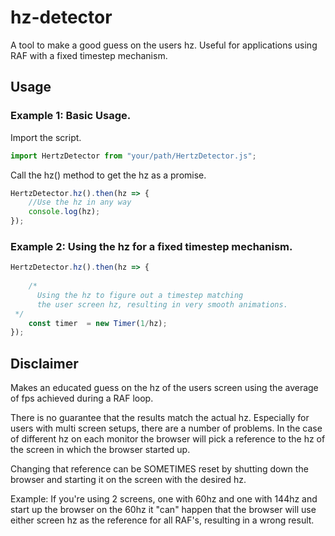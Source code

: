 # hz-detector

A tool to make a good guess on the users hz. Useful for applications using RAF with a fixed timestep mechanism.

## Usage

### Example 1: Basic Usage.

Import the script.

```javascript
import HertzDetector from "your/path/HertzDetector.js";
```

Call the hz() method to get the hz as a promise.

```javascript
HertzDetector.hz().then(hz => {
	//Use the hz in any way 
	console.log(hz);
});
```

### Example 2: Using the hz for a fixed timestep mechanism.


```javascript
HertzDetector.hz().then(hz => {
	
	/*
	  Using the hz to figure out a timestep matching
	  the user screen hz, resulting in very smooth animations.
 */
	const timer  = new Timer(1/hz);
});
```

## Disclaimer

Makes an educated guess on the hz of the users screen using the 
average of fps achieved during a RAF loop.
	 
There is no guarantee that the results match the actual hz.
Especially for users with multi screen setups, there are a 
number of problems. In the case of different hz on each monitor
the browser will pick a reference to the hz of the screen in which the browser started up.
	 
 Changing that reference can be SOMETIMES reset by shutting
 down the browser and starting it on the screen with the desired hz.
 
 Example: If you're using 2 screens, one with 60hz and one
 with 144hz and start up the browser on the 60hz it "can" happen
 that the browser will use either screen hz as the reference for all
 RAF's, resulting in a wrong result.
	 
